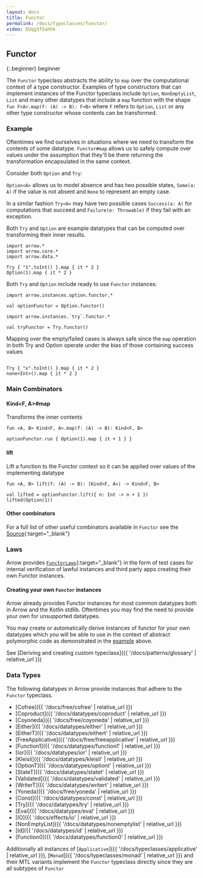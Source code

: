 ```yaml
---
layout: docs
title: Functor
permalink: /docs/typeclasses/functor/
video: EUqg3fSahhk
---
```


## Functor

{:.beginner}
beginner

The `Functor` typeclass abstracts the ability to `map` over the computational context of a type constructor.
Examples of type constructors that can implement instances of the Functor typeclass include `Option`, `NonEmptyList`,
`List` and many other datatypes that include a `map` function with the shape `fun F<A>.map(f: (A) -> B): F<B>` where `F`
refers to `Option`, `List` or any other type constructor whose contents can be transformed.

### Example

Oftentimes we find ourselves in situations where we need to transform the contents of some datatype. `Functor#map` allows
us to safely compute over values under the assumption that they'll be there returning the transformation encapsulated in the same context.

Consider both `Option` and `Try`:

`Option<A>` allows us to model absence and has two possible states, `Some(a: A)` if the value is not absent and `None` to represent an empty case.

In a similar fashion `Try<A>` may have two possible cases `Success(a: A)` for computations that succeed and `Failure(e: Throwable)` if they fail with an exception.

Both `Try` and `Option` are example datatypes that can be computed over transforming their inner results.

```kotlin:ank
import arrow.*
import arrow.core.*
import arrow.data.*

Try { "1".toInt() }.map { it * 2 }
Option(1).map { it * 2 }
```

Both `Try` and `Option` include ready to use `Functor` instances:

```kotlin:ank
import arrow.instances.option.functor.*

val optionFunctor = Option.functor()
```

```kotlin:ank
import arrow.instances.`try`.functor.*

val tryFunctor = Try.functor()
```

Mapping over the empty/failed cases is always safe since the `map` operation in both Try and Option operate under the bias of those containing success values

```kotlin:ank

Try { "x".toInt() }.map { it * 2 }
none<Int>().map { it * 2 }
```

### Main Combinators

#### Kind<F, A>#map

Transforms the inner contents

`fun <A, B> Kind<F, A>.map(f: (A) -> B): Kind<F, B>`

```kotlin:ank
optionFunctor.run { Option(1).map { it + 1 } }
```

#### lift

Lift a function to the Functor context so it can be applied over values of the implementing datatype

`fun <A, B> lift(f: (A) -> B): (Kind<F, A>) -> Kind<F, B>`

```kotlin:ank
val lifted = optionFunctor.lift({ n: Int -> n + 1 })
lifted(Option(1))
```

#### Other combinators

For a full list of other useful combinators available in `Functor` see the [Source][functor_source]{:target="_blank"}

### Laws

Arrow provides [`FunctorLaws`][functor_laws_source]{:target="_blank"} in the form of test cases for internal verification of lawful instances and third party apps creating their own Functor instances.

#### Creating your own `Functor` instances

Arrow already provides Functor instances for most common datatypes both in Arrow and the Kotlin stdlib.
Oftentimes you may find the need to provide your own for unsupported datatypes.

You may create or automatically derive instances of functor for your own datatypes which you will be able to use in the context of abstract polymorphic code
as demonstrated in the [example](#example) above.

See [Deriving and creating custom typeclass]({{ '/docs/patterns/glossary' | relative_url }})

### Data Types

The following datatypes in Arrow provide instances that adhere to the `Functor` typeclass.

- [Cofree]({{ '/docs/free/cofree' | relative_url }})
- [Coproduct]({{ '/docs/datatypes/coproduct' | relative_url }})  
- [Coyoneda]({{ '/docs/free/coyoneda' | relative_url }})
- [Either]({{ '/docs/datatypes/either' | relative_url }})
- [EitherT]({{ '/docs/datatypes/eithert' | relative_url }})
- [FreeApplicative]({{ '/docs/free/freeapplicative' | relative_url }})
- [Function1]({{ '/docs/datatypes/function1' | relative_url }})
- [Ior]({{ '/docs/datatypes/ior' | relative_url }})
- [Kleisli]({{ '/docs/datatypes/kleisli' | relative_url }})
- [OptionT]({{ '/docs/datatypes/optiont' | relative_url }})
- [StateT]({{ '/docs/datatypes/statet' | relative_url }})
- [Validated]({{ '/docs/datatypes/validated' | relative_url }})
- [WriterT]({{ '/docs/datatypes/writert' | relative_url }})
- [Yoneda]({{ '/docs/free/yoneda' | relative_url }})
- [Const]({{ '/docs/datatypes/const' | relative_url }})
- [Try]({{ '/docs/datatypes/try' | relative_url }})
- [Eval]({{ '/docs/datatypes/eval' | relative_url }})
- [IO]({{ '/docs/effects/io' | relative_url }})
- [NonEmptyList]({{ '/docs/datatypes/nonemptylist' | relative_url }})
- [Id]({{ '/docs/datatypes/id' | relative_url }})
- [Function0]({{ '/docs/datatypes/function0' | relative_url }})

Additionally all instances of [`Applicative`]({{ '/docs/typeclasses/applicative' | relative_url }}), [`Monad`]({{ '/docs/typeclasses/monad' | relative_url }}) and their MTL variants implement the `Functor` typeclass directly
since they are all subtypes of `Functor`

[functor_source]: https://github.com/arrow-kt/arrow/blob/master/modules/core/arrow-typeclasses/src/main/kotlin/arrow/typeclasses/Functor.kt
[functor_laws_source]: https://github.com/arrow-kt/arrow/blob/master/modules/core/arrow-test/src/main/kotlin/arrow/test/laws/FunctorLaws.kt
